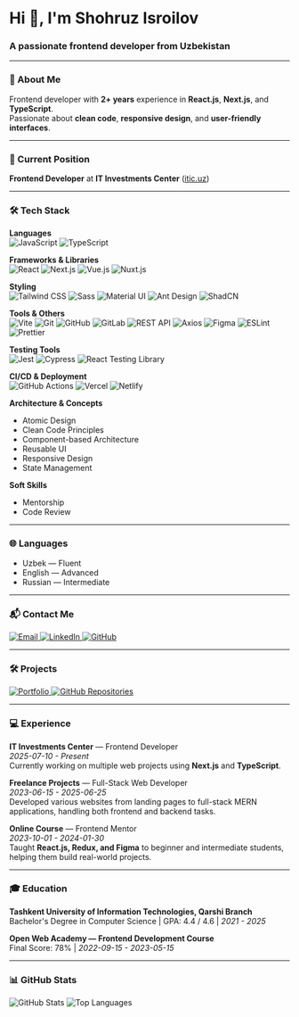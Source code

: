 <h1 align="left">Hi 👋, I'm Shohruz Isroilov</h1>
<h3 align="left">A passionate frontend developer from Uzbekistan</h3>

---

### 📝 About Me
Frontend developer with **2+ years** experience in **React.js**, **Next.js**, and **TypeScript**.  
Passionate about **clean code**, **responsive design**, and **user-friendly interfaces**.

---

### 💼 Current Position
**Frontend Developer** at **IT Investments Center** ([itic.uz](https://itic.uz))

---

### 🛠 Tech Stack  

**Languages**  
![JavaScript](https://img.shields.io/badge/JavaScript-ES6+-yellow?style=for-the-badge&logo=javascript&logoColor=black) 
![TypeScript](https://img.shields.io/badge/TypeScript-blue?style=for-the-badge&logo=typescript&logoColor=white)  

**Frameworks & Libraries**  
![React](https://img.shields.io/badge/React.js-61DAFB?style=for-the-badge&logo=react&logoColor=black) 
![Next.js](https://img.shields.io/badge/Next.js-000000?style=for-the-badge&logo=next.js&logoColor=white) 
![Vue.js](https://img.shields.io/badge/Vue.js-42b883?style=for-the-badge&logo=vue.js&logoColor=white) 
![Nuxt.js](https://img.shields.io/badge/Nuxt.js-00DC82?style=for-the-badge&logo=nuxt.js&logoColor=white)  

**Styling**  
![Tailwind CSS](https://img.shields.io/badge/TailwindCSS-38B2AC?style=for-the-badge&logo=tailwindcss&logoColor=white) 
![Sass](https://img.shields.io/badge/SCSS-CC6699?style=for-the-badge&logo=sass&logoColor=white) 
![Material UI](https://img.shields.io/badge/Material--UI-007FFF?style=for-the-badge&logo=mui&logoColor=white) 
![Ant Design](https://img.shields.io/badge/Ant--Design-0170FE?style=for-the-badge&logo=antdesign&logoColor=white) 
![ShadCN](https://img.shields.io/badge/ShadCN-black?style=for-the-badge)  

**Tools & Others**  
![Vite](https://img.shields.io/badge/Vite-646CFF?style=for-the-badge&logo=vite&logoColor=white) 
![Git](https://img.shields.io/badge/Git-F05032?style=for-the-badge&logo=git&logoColor=white) 
![GitHub](https://img.shields.io/badge/GitHub-181717?style=for-the-badge&logo=github&logoColor=white) 
![GitLab](https://img.shields.io/badge/GitLab-FC6D26?style=for-the-badge&logo=gitlab&logoColor=white) 
![REST API](https://img.shields.io/badge/REST--API-009688?style=for-the-badge) 
![Axios](https://img.shields.io/badge/Axios-5A29E4?style=for-the-badge) 
![Figma](https://img.shields.io/badge/Figma-F24E1E?style=for-the-badge&logo=figma&logoColor=white) 
![ESLint](https://img.shields.io/badge/ESLint-4B32C3?style=for-the-badge&logo=eslint&logoColor=white) 
![Prettier](https://img.shields.io/badge/Prettier-F7B93E?style=for-the-badge&logo=prettier&logoColor=black)  

**Testing Tools**  
![Jest](https://img.shields.io/badge/Jest-C21325?style=for-the-badge&logo=jest&logoColor=white) 
![Cypress](https://img.shields.io/badge/Cypress-17202C?style=for-the-badge&logo=cypress&logoColor=white) 
![React Testing Library](https://img.shields.io/badge/React--Testing--Library-E33332?style=for-the-badge)  

**CI/CD & Deployment**  
![GitHub Actions](https://img.shields.io/badge/GitHub--Actions-2088FF?style=for-the-badge&logo=githubactions&logoColor=white) 
![Vercel](https://img.shields.io/badge/Vercel-000000?style=for-the-badge&logo=vercel&logoColor=white) 
![Netlify](https://img.shields.io/badge/Netlify-00C7B7?style=for-the-badge&logo=netlify&logoColor=white)  

**Architecture & Concepts**  
- Atomic Design  
- Clean Code Principles  
- Component-based Architecture  
- Reusable UI  
- Responsive Design  
- State Management  

**Soft Skills**  
- Mentorship  
- Code Review  


---

### 🌐 Languages
- Uzbek — Fluent
- English — Advanced
- Russian — Intermediate

---

### 📬 Contact Me
<p align="left">
  <a href="mailto:isroilovshokhruz@gmail.com" target="_blank">
    <img src="https://img.shields.io/badge/Email-D14836?style=for-the-badge&logo=gmail&logoColor=white" alt="Email" />
  </a>
  <a href="https://www.linkedin.com/in/shokhruzisroilov/" target="_blank">
    <img src="https://img.shields.io/badge/LinkedIn-0A66C2?style=for-the-badge&logo=linkedin&logoColor=white" alt="LinkedIn" />
  </a>
  <a href="https://github.com/shokhruzisroilov" target="_blank">
    <img src="https://img.shields.io/badge/GitHub-181717?style=for-the-badge&logo=github&logoColor=white" alt="GitHub" />
  </a>
</p>

---

### 🛠 Projects
<p align="left">
  <a href="https://www.shokhruzisroilov.uz/portfolio" target="_blank">
    <img src="https://img.shields.io/badge/Portfolio-0A66C2?style=for-the-badge&logo=vercel&logoColor=white" alt="Portfolio" />
  </a>
  <a href="https://github.com/shokhruzisroilov?tab=repositories" target="_blank">
    <img src="https://img.shields.io/badge/GitHub-181717?style=for-the-badge&logo=github&logoColor=white" alt="GitHub Repositories" />
  </a>
</p>

---

### 💻 Experience

**IT Investments Center** — Frontend Developer  
*2025-07-10 - Present*  
Currently working on multiple web projects using **Next.js** and **TypeScript**.

**Freelance Projects** — Full-Stack Web Developer  
*2023-06-15 - 2025-06-25*  
Developed various websites from landing pages to full-stack MERN applications, handling both frontend and backend tasks.

**Online Course** — Frontend Mentor  
*2023-10-01 - 2024-01-30*  
Taught **React.js, Redux, and Figma** to beginner and intermediate students, helping them build real-world projects.

---

### 🎓 Education

**Tashkent University of Information Technologies, Qarshi Branch**  
Bachelor's Degree in Computer Science | GPA: 4.4 / 4.6 | *2021 - 2025*

**Open Web Academy — Frontend Development Course**  
Final Score: 78% | *2022-09-15 - 2023-05-15*

---

### 📊 GitHub Stats
<p align="left">
  <img src="https://github-readme-stats.vercel.app/api?username=shokhruzisroilov&show_icons=true&theme=radical" alt="GitHub Stats" />
  <img src="https://github-readme-stats.vercel.app/api/top-langs?username=shokhruzisroilov&show_icons=true&layout=compact&theme=radical" alt="Top Languages" />
</p>
